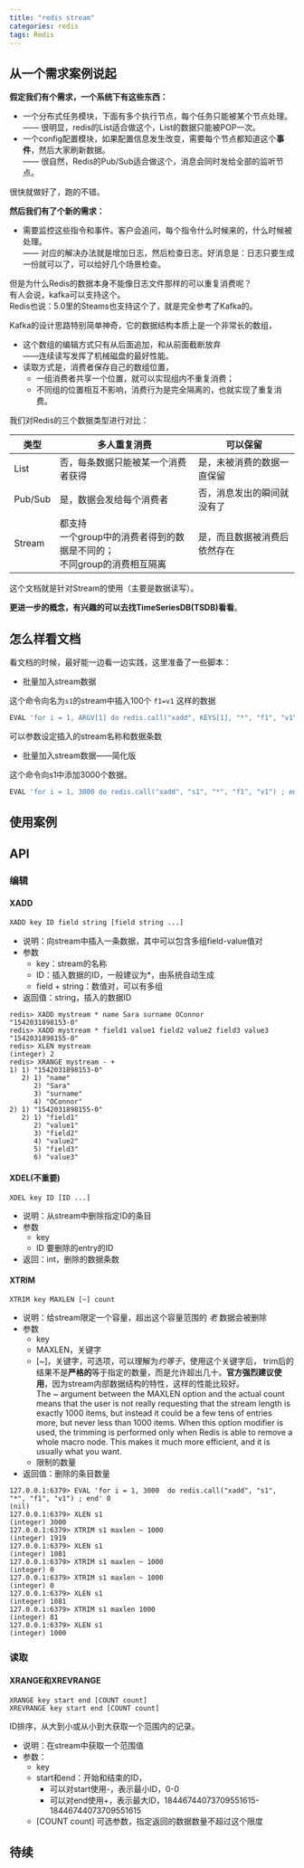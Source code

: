 ```yaml
---
title: "redis stream"
categories: redis
tags: Redis
---
```


## 从一个需求案例说起

**假定我们有个需求，一个系统下有这些东西：**
+ 一个分布式任务模块，下面有多个执行节点，每个任务只能被某个节点处理。  
—— 很明显，redis的List适合做这个，List的数据只能被POP一次。
+ 一个config配置模块，如果配置信息发生改变，需要每个节点都知道这个**事件**，然后大家刷新数据。  
—— 很自然，Redis的Pub/Sub适合做这个，消息会同时发给全部的监听节点。

很快就做好了，跑的不错。

**然后我们有了个新的需求：**
+ 需要监控这些指令和事件。客户会追问，每个指令什么时候来的，什么时候被处理。  
—— 对应的解决办法就是增加日志，然后检查日志。好消息是：日志只要生成一份就可以了，可以给好几个场景检查。  

但是为什么Redis的数据本身不能像日志文件那样的可以重复消费呢？  
有人会说，kafka可以支持这个。  
Redis也说：5.0里的Steams也支持这个了，就是完全参考了Kafka的。

Kafka的设计思路特别简单神奇，它的数据结构本质上是一个非常长的数组，
+ 这个数组的编辑方式只有从后面追加，和从前面截断放弃  
——连续读写发挥了机械磁盘的最好性能。
+ 读取方式是，消费者保存自己的数组位置，
  + 一组消费者共享一个位置，就可以实现组内不重复消费；
  + 不同组的位置相互不影响，消费行为是完全隔离的，也就实现了重复消费。

我们对Redis的三个数据类型进行对比：

 类型 | 多人重复消费 | 可以保留
---|---|--
List | 否，每条数据只能被某一个消费者获得 | 是，未被消费的数据一直保留
Pub/Sub | 是，数据会发给每个消费者 | 否，消息发出的瞬间就没有了
Stream | 都支持 <br />一个group中的消费者得到的数据是不同的；<br/>不同group的消费相互隔离 | 是，而且数据被消费后依然存在

这个文档就是针对Stream的使用（主要是数据读写）。

**更进一步的概念，有兴趣的可以去找TimeSeriesDB(TSDB)看看**。

## 怎么样看文档
看文档的时候，最好能一边看一边实践，这里准备了一些脚本：

+ 批量加入stream数据

这个命令向名为`s1`的stream中插入100个 `f1=v1` 这样的数据
```lua
EVAL 'for i = 1, ARGV[1] do redis.call("xadd", KEYS[1], "*", "f1", "v1") ; end' 1 s1 100
```
可以参数设定插入的stream名称和数据条数

+ 批量加入stream数据——简化版

这个命令向s1中添加3000个数据。
```lua
EVAL 'for i = 1, 3000 do redis.call("xadd", "s1", "*", "f1", "v1") ; end' 0
```

## 使用案例


## API

### 编辑

#### XADD

```sh
XADD key ID field string [field string ...]
```
+ 说明：向stream中插入一条数据，其中可以包含多组field-value值对
+ 参数
  + key：stream的名称
  + ID：插入数据的ID，一般建议为*，由系统自动生成
  + field + string：数值对，可以有多组
+ 返回值：string，插入的数据ID

```
redis> XADD mystream * name Sara surname OConnor
"1542031898153-0"
redis> XADD mystream * field1 value1 field2 value2 field3 value3
"1542031898155-0"
redis> XLEN mystream
(integer) 2
redis> XRANGE mystream - +
1) 1) "1542031898153-0"
   2) 1) "name"
      2) "Sara"
      3) "surname"
      4) "OConnor"
2) 1) "1542031898155-0"
   2) 1) "field1"
      2) "value1"
      3) "field2"
      4) "value2"
      5) "field3"
      6) "value3"
```

#### XDEL(不重要)
```
XDEL key ID [ID ...]
```
+ 说明：从stream中删除指定ID的条目
+ 参数
  + key
  + ID 要删除的entry的ID
+ 返回：int，删除的数据条数

#### XTRIM 
```
XTRIM key MAXLEN [~] count
```
+ 说明：给stream限定一个容量，超出这个容量范围的 *老* 数据会被删除
+ 参数 
  + key
  + MAXLEN，关键字
  + [~]，关键字，可选项，可以理解为*约等于*，使用这个关键字后， trim后的结果不是**严格的**等于指定的数量，而是允许超出几十。**官方强烈建议使用**，因为stream内部数据结构的特性，这样的性能比较好。  
The ~ argument between the MAXLEN option and the actual count means that the user is not really requesting that the stream length is exactly 1000 items, but instead it could be a few tens of entries more, but never less than 1000 items. When this option modifier is used, the trimming is performed only when Redis is able to remove a whole macro node. This makes it much more efficient, and it is usually what you want.
  + 限制的数量
+ 返回值：删除的条目数量

```
127.0.0.1:6379> EVAL 'for i = 1, 3000  do redis.call("xadd", "s1", "*", "f1", "v1") ; end' 0
(nil)
127.0.0.1:6379> XLEN s1
(integer) 3000
127.0.0.1:6379> XTRIM s1 maxlen ~ 1000
(integer) 1919
127.0.0.1:6379> XLEN s1
(integer) 1081
127.0.0.1:6379> XTRIM s1 maxlen ~ 1000
(integer) 0
127.0.0.1:6379> XTRIM s1 maxlen ~ 1000
(integer) 0
127.0.0.1:6379> XLEN s1
(integer) 1081
127.0.0.1:6379> XTRIM s1 maxlen 1000
(integer) 81
127.0.0.1:6379> XLEN s1
(integer) 1000
```

### 读取

#### XRANGE和XREVRANGE
```
XRANGE key start end [COUNT count]
XREVRANGE key start end [COUNT count]
```
ID排序，从大到小或从小到大获取一个范围内的记录。


+ 说明：在stream中获取一个范围值
+ 参数：
  + key
  + start和end：开始和结束的ID，
    + 可以对start使用-，表示最小ID，0-0
    + 可以对end使用+，表示最大ID，18446744073709551615-18446744073709551615
  + [COUNT count] 可选参数，指定返回的数据数量不超过这个限度


## 待续